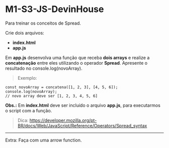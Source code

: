 # M1-S3-JS-DevinHouse

Para treinar os conceitos de Spread.

Crie dois arquivos:
- **index.html**
- **app.js**

Em **app.js** desenvolva uma função que receba **dois arrays** e realize a **concatenação** entre eles utilizando o operador **Spread**.
Apresente o resultado no console.log(novoArray).

> Exemplo:

    const novoArray = concatena([1, 2, 3], [4, 5, 6]);
    console.log(novoArray);
    // novo array deve ser [1, 2, 3, 4, 5, 6]

**Obs.:** Em **index.html** deve ser incluído o arquivo **app.js**, para executarmos o script com a função.

> Dica:
> https://developer.mozilla.org/pt-BR/docs/Web/JavaScript/Reference/Operators/Spread_syntax

---
Extra: Faça com uma arrow function.
